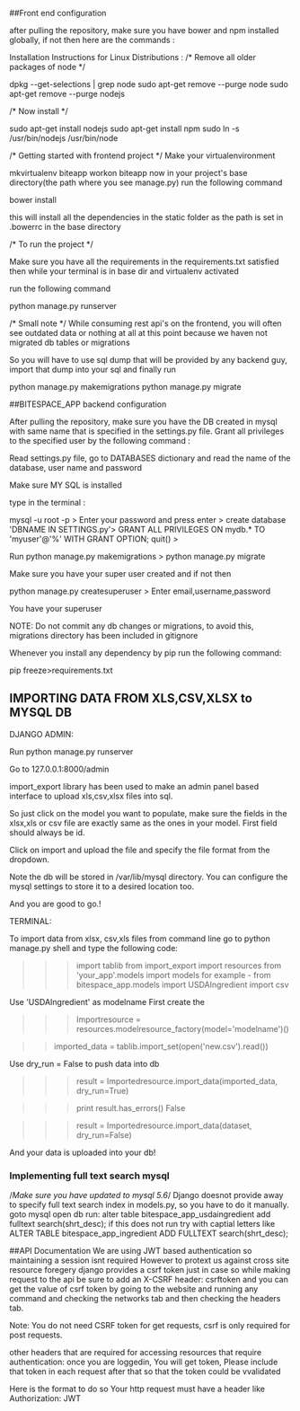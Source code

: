 ##Front end configuration

after pulling the repository, make sure you have bower and npm installed globally, if not then 
here are the commands :

Installation Instructions for Linux Distributions : 
/* Remove all older packages of node */

dpkg --get-selections | grep node
sudo apt-get remove --purge node
sudo apt-get remove --purge nodejs

/* Now install */

sudo apt-get install nodejs 
sudo apt-get install npm
sudo ln -s /usr/bin/nodejs /usr/bin/node


/* Getting started with frontend project */
 Make your virtualenvironment

 mkvirtualenv biteapp
 workon biteapp
 now in your project's base directory(the path where you see manage.py) run the following command
 
 bower install

 this will install all the dependencies in the static folder as the path is set in .bowerrc in the base directory

/* To run the project */

Make sure you have all the requirements in the requirements.txt satisfied
then while your terminal is in base dir and virtualenv activated

run the following command

python manage.py runserver

/* Small note */
While consuming rest api's on the frontend, you will often see outdated data or nothing at all at this point because we haven not migrated db tables or migrations

So you will have to use sql dump that will be provided by any backend guy, import that dump into your sql and finally run 

python manage.py makemigrations
python manage.py migrate

##BITESPACE_APP backend configuration

After pulling the repository, make sure you have the DB created in mysql with same name that is specified in the settings.py file. Grant all privileges to the specified user by the following command :

Read settings.py file, go to DATABASES dictionary and read the name of the database, user name and password

Make sure MY SQL is installed

type in the terminal :

mysql -u root -p >
Enter your password and press enter >
create database 'DBNAME IN SETTINGS.py'>
GRANT ALL PRIVILEGES ON mydb.* TO 'myuser'@'%' WITH GRANT OPTION;
quit() >

Run python manage.py makemigrations > python manage.py migrate

Make sure you have your super user created and if not then

python manage.py createsuperuser >
Enter email,username,password 

You have your superuser

NOTE: Do not commit any db changes or migrations, to avoid this, migrations directory has been included in gitignore

Whenever you install any dependency by pip
run the following command:

pip freeze>requirements.txt



## IMPORTING DATA FROM XLS,CSV,XLSX to MYSQL DB ##

DJANGO ADMIN:

Run python manage.py runserver

Go to 127.0.0.1:8000/admin

import_export library has been used to make an admin panel based interface to upload xls,csv,xlsx files into sql. 

So just click on the model you want to populate, make sure the fields in the xlsx,xls or csv file are exactly same as the ones in your model. First field should always be id.

Click on import and upload the file and specify the file format from the dropdown.

Note the db will be stored in /var/lib/mysql directory. You can configure the mysql settings to store it to a desired location too.

And you are good to go.!

TERMINAL:

To import data from xlsx, csv,xls files from command line go to python manage.py shell
and type the following code:

>>> import tablib
>>> from import_export import resources
>>> from 'your_app'.models import models
for example - from bitespace_app.models import USDAIngredient
>>> import csv

Use 'USDAIngredient' as modelname
First create the 
>>> Importresource = resources.modelresource_factory(model='modelname')()

>> imported_data = tablib.import_set(open('new.csv').read())

Use dry_run = False to push data into db
>>> result = Importedresource.import_data(imported_data, dry_run=True)

>>> print result.has_errors()
False

>>> result = Importedresource.import_data(dataset, dry_run=False)

And your data is uploaded into your db!

### Implementing full text search mysql

/*Make sure you have updated to mysql 5.6*/
Django doesnot provide away to specify full text search index in models.py, so you have to do it manually.
goto mysql
open db
run: 
alter table bitespace_app_usdaingredient add fulltext search(shrt_desc);
if this does not run try with captial letters like
ALTER TABLE bitespace_app_ingredient ADD FULLTEXT search(shrt_desc);


##API Documentation
We are using JWT based authentication so maintaining a session isnt required
However to protext us against cross site resource foregery django provides a csrf token just in case so while making request to the api be sure to add an X-CSRF header: csrftoken
and you can get the value of csrf token by going to the website and running any command and checking the networks tab and then checking the headers tab.

Note: You do not need CSRF token for get requests, csrf is only required for post requests.

other headers that are required for accessing resources that require authentication: once you are loggedin, 
You will get token, Please include that token in each request after that so that the token could be vvalidated

Here is the format to do so
Your http request must have a header like
Authorization: JWT <token value>
